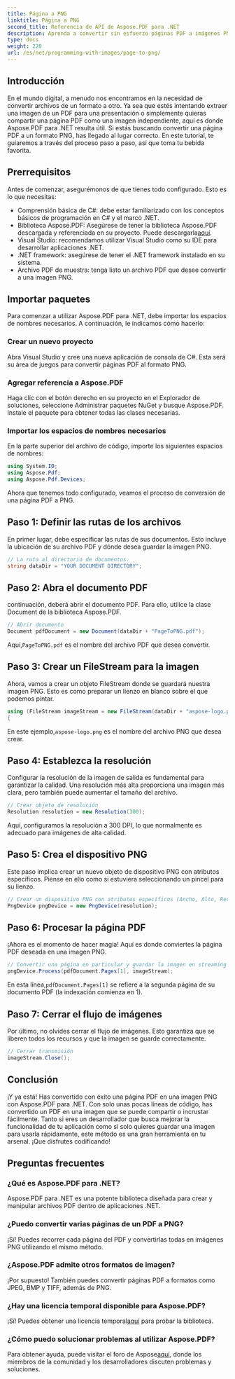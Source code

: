 ```yaml
---
title: Página a PNG
linktitle: Página a PNG
second_title: Referencia de API de Aspose.PDF para .NET
description: Aprenda a convertir sin esfuerzo páginas PDF a imágenes PNG usando Aspose.PDF para .NET en nuestro detallado tutorial paso a paso.
type: docs
weight: 220
url: /es/net/programming-with-images/page-to-png/
---
```

## Introducción

En el mundo digital, a menudo nos encontramos en la necesidad de convertir archivos de un formato a otro. Ya sea que estés intentando extraer una imagen de un PDF para una presentación o simplemente quieras compartir una página PDF como una imagen independiente, aquí es donde Aspose.PDF para .NET resulta útil. Si estás buscando convertir una página PDF a un formato PNG, has llegado al lugar correcto. En este tutorial, te guiaremos a través del proceso paso a paso, así que toma tu bebida favorita.

## Prerrequisitos

Antes de comenzar, asegurémonos de que tienes todo configurado. Esto es lo que necesitas:
- Comprensión básica de C#: debe estar familiarizado con los conceptos básicos de programación en C# y el marco .NET.
-  Biblioteca Aspose.PDF: Asegúrese de tener la biblioteca Aspose.PDF descargada y referenciada en su proyecto. Puede descargarla[aquí](https://releases.aspose.com/pdf/net/).
- Visual Studio: recomendamos utilizar Visual Studio como su IDE para desarrollar aplicaciones .NET.
- .NET framework: asegúrese de tener el .NET framework instalado en su sistema.
- Archivo PDF de muestra: tenga listo un archivo PDF que desee convertir a una imagen PNG.

## Importar paquetes

Para comenzar a utilizar Aspose.PDF para .NET, debe importar los espacios de nombres necesarios. A continuación, le indicamos cómo hacerlo:

### Crear un nuevo proyecto

Abra Visual Studio y cree una nueva aplicación de consola de C#. Esta será su área de juegos para convertir páginas PDF al formato PNG.

### Agregar referencia a Aspose.PDF

Haga clic con el botón derecho en su proyecto en el Explorador de soluciones, seleccione Administrar paquetes NuGet y busque Aspose.PDF. Instale el paquete para obtener todas las clases necesarias.

### Importar los espacios de nombres necesarios

En la parte superior del archivo de código, importe los siguientes espacios de nombres:

```csharp
using System.IO;
using Aspose.Pdf;
using Aspose.Pdf.Devices;
```

Ahora que tenemos todo configurado, veamos el proceso de conversión de una página PDF a PNG.

## Paso 1: Definir las rutas de los archivos

En primer lugar, debe especificar las rutas de sus documentos. Esto incluye la ubicación de su archivo PDF y dónde desea guardar la imagen PNG. 

```csharp
// La ruta al directorio de documentos.
string dataDir = "YOUR DOCUMENT DIRECTORY";
```

## Paso 2: Abra el documento PDF

continuación, deberá abrir el documento PDF. Para ello, utilice la clase Document de la biblioteca Aspose.PDF.

```csharp
// Abrir documento
Document pdfDocument = new Document(dataDir + "PageToPNG.pdf");
```

 Aquí,`PageToPNG.pdf` es el nombre del archivo PDF que desea convertir.

## Paso 3: Crear un FileStream para la imagen

Ahora, vamos a crear un objeto FileStream donde se guardará nuestra imagen PNG. Esto es como preparar un lienzo en blanco sobre el que podemos pintar.

```csharp
using (FileStream imageStream = new FileStream(dataDir + "aspose-logo.png", FileMode.Create))
{
```

 En este ejemplo,`aspose-logo.png` es el nombre del archivo PNG que desea crear.

## Paso 4: Establezca la resolución

Configurar la resolución de la imagen de salida es fundamental para garantizar la calidad. Una resolución más alta proporciona una imagen más clara, pero también puede aumentar el tamaño del archivo.

```csharp
// Crear objeto de resolución
Resolution resolution = new Resolution(300);
```

Aquí, configuramos la resolución a 300 DPI, lo que normalmente es adecuado para imágenes de alta calidad.

## Paso 5: Crea el dispositivo PNG

Este paso implica crear un nuevo objeto de dispositivo PNG con atributos específicos. Piense en ello como si estuviera seleccionando un pincel para su lienzo.

```csharp
// Crear un dispositivo PNG con atributos específicos (Ancho, Alto, Resolución)
PngDevice pngDevice = new PngDevice(resolution);
```

## Paso 6: Procesar la página PDF

¡Ahora es el momento de hacer magia! Aquí es donde conviertes la página PDF deseada en una imagen PNG.

```csharp
// Convertir una página en particular y guardar la imagen en streaming
pngDevice.Process(pdfDocument.Pages[1], imageStream);
```

 En esta línea,`pdfDocument.Pages[1]` se refiere a la segunda página de su documento PDF (la indexación comienza en 1).

## Paso 7: Cerrar el flujo de imágenes

Por último, no olvides cerrar el flujo de imágenes. Esto garantiza que se liberen todos los recursos y que la imagen se guarde correctamente.

```csharp
// Cerrar transmisión
imageStream.Close();
```

## Conclusión

¡Y ya está! Has convertido con éxito una página PDF en una imagen PNG con Aspose.PDF para .NET. Con solo unas pocas líneas de código, has convertido un PDF en una imagen que se puede compartir o incrustar fácilmente. Tanto si eres un desarrollador que busca mejorar la funcionalidad de tu aplicación como si solo quieres guardar una imagen para usarla rápidamente, este método es una gran herramienta en tu arsenal. ¡Que disfrutes codificando!

## Preguntas frecuentes

### ¿Qué es Aspose.PDF para .NET?  
Aspose.PDF para .NET es una potente biblioteca diseñada para crear y manipular archivos PDF dentro de aplicaciones .NET.

### ¿Puedo convertir varias páginas de un PDF a PNG?  
¡Sí! Puedes recorrer cada página del PDF y convertirlas todas en imágenes PNG utilizando el mismo método.

### ¿Aspose.PDF admite otros formatos de imagen?  
¡Por supuesto! También puedes convertir páginas PDF a formatos como JPEG, BMP y TIFF, además de PNG.

### ¿Hay una licencia temporal disponible para Aspose.PDF?  
 ¡Sí! Puedes obtener una licencia temporal[aquí](https://purchase.aspose.com/temporary-license/) para probar la biblioteca.

### ¿Cómo puedo solucionar problemas al utilizar Aspose.PDF?  
 Para obtener ayuda, puede visitar el foro de Aspose[aquí](https://forum.aspose.com/c/pdf/10), donde los miembros de la comunidad y los desarrolladores discuten problemas y soluciones.